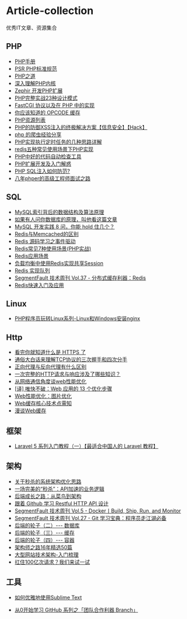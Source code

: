 # Article-collection
优秀IT文章、资源集合

## PHP ##

- [PHP手册][43]
- [PSR PHP标准规范][44]
- [PHP之道][45]
- [深入理解PHP内核][46]
- [Zephir 开发PHP扩展][47]
- [PHP完整实战23种设计模式][1]
- [FastCGI 协议以及在 PHP 中的实现][2]
- [你应该知道的 OPCODE 缓存][3]
- [PHP资源列表][5]
- [PHP的防御XSS注入的终极解决方案【信息安全】【Hack】][8]
- [php 的爬虫经验分享][9]
- [PHP实现执行定时任务的几种思路详解][10]
- [redis五种常见使用场景下PHP实现][11]
- [PHP中好的代码自动检查工具][13]
- [PHP扩展开发及入门解惑][14]
- [PHP SQL注入如何防范?][18]
- [八年phper的高级工程师面试之路][48]


## SQL ##

- [MySQL索引背后的数据结构及算法原理][4]
- [如果有人问你数据库的原理，叫他看这篇文章][28]
- [MySQL 开发实践 8 问，你能 hold 住几个？][26]
- [Redis与Memcached的区别][24]
- [Redis 源码学习之事件驱动][25]
- [Redis常见7种使用场景(PHP实战)][27]
- [Redis应用场景][29]
- [负载均衡中使用Redis实现共享Session](https://segmentfault.com/a/1190000011558000)
- [Redis 实现队列](https://segmentfault.com/a/1190000011084493)
- [SegmentFault 技术周刊 Vol.37 - 分布式缓存利器：Redis](https://segmentfault.com/a/1190000012038561)
- [Redis快速入门及应用](https://mp.weixin.qq.com/s/exE_UmZDeeWZKGNhbOFJMQ)


## Linux ##

- [PHP程序员玩转Linux系列-Linux和Windows安装nginx][23]

## Http ##

- [看完你就知道什么是 HTTPS 了][30]
- [通俗大白话来理解TCP协议的三次握手和四次分手][31]
- [正向代理与反向代理有什么区别][32]
- [一次完整的HTTP请求与响应涉及了哪些知识？][37]
- [从网络通信角度谈web性能优化][38]
- [[译] 唯快不破：Web 应用的 13 个优化步骤][39]
- [Web性能优化：图片优化][40]
- [Web缓存核心技术点需知][41]
- [漫谈Web缓存][42]


## 框架 ##

- [Laravel 5 系列入门教程（一）【最适合中国人的 Laravel 教程】][22]


## 架构 ##

- [关于秒杀的系统架构优化思路][6]
- [一场完美的“秒杀”：API加速的业务逻辑][34]
- [后端成长之路：从菜鸟到架构][7]
- [跟着 Github 学习 Restful HTTP API 设计][12]
- [SegmentFault 技术周刊 Vol.5 - Docker丨Build, Ship, Run, and Monitor][17]
- [SegmentFault 技术周刊 Vol.27 - Git 学习宝典：程序员走江湖必备][15]
- [后端的轮子（二）--- 数据库][19]
- [后端的轮子（三）--- 缓存][20]
- [后端的轮子（四）--- 容器][21]
- [架构师之路16年精选50篇][33]
- [大型网站技术架构-入门梳理][35]
- [扛住100亿次请求？我们来试一试][36]


## 工具 ##

- [如何优雅地使用Sublime Text][16]
- [从0开始学习 GitHub 系列之「团队合作利器 Branch」][49]

  [1]: https://segmentfault.com/a/1190000007797208
  [2]: https://segmentfault.com/a/1190000009863108
  [3]: http://ghost.icosplay.cc/2017/04/30/ni-ying-gai-zhi-dao-de-opcode-huan-cun-2/
  [4]: http://ghost.icosplay.cc/2017/04/30/ni-ying-gai-zhi-dao-de-opcode-huan-cun-2/
  [5]: https://github.com/CraryPrimitiveMan/awesome-php-zh_CN
  [6]: http://www.cnblogs.com/chenpingzhao/p/6195788.html
  [7]: http://www.jianshu.com/p/f62379fe9f80
  [8]: https://segmentfault.com/q/1010000004067521
  [9]: https://www.v2ex.com/t/324309
  [10]: https://segmentfault.com/a/1190000002955509
  [11]: https://segmentfault.com/a/1190000008404117
  [13]: https://segmentfault.com/q/1010000000119048
  [14]: http://xuwenzhi.com/2016/03/09/php%E6%89%A9%E5%B1%95%E5%BC%80%E5%8F%91%E5%8F%8A%E5%85%A5%E9%97%A8%E8%A7%A3%E6%83%91/
  [12]: http://cizixs.com/2016/12/12/restful-api-design-guide
  [15]: https://segmentfault.com/a/1190000009893041
  [16]: http://www.jeffjade.com/2015/12/15/2015-04-17-toss-sublime-text/
  [17]: https://segmentfault.com/a/1190000006893394
  [18]: https://segmentfault.com/q/1010000005688399
  [19]: https://segmentfault.com/a/1190000005991800
  [20]: https://segmentfault.com/a/1190000006120587
  [21]: https://segmentfault.com/a/1190000006245007
  [22]: https://segmentfault.com/a/1190000002584573
  [23]: http://www.cnblogs.com/taoshihan/p/6599722.html
  [24]: http://blog.csdn.net/tonysz126/article/details/8280696/
  [25]: https://mp.weixin.qq.com/s/DWR6zFuI7F-PL_0_7Pez3A
  [26]: https://www.qcloud.com/community/article/164816001481011945
  [27]: https://segmentfault.com/a/1190000008475712
  [28]: http://blog.jobbole.com/100349/
  [29]: http://www.cnblogs.com/si812cn/p/4042992.html
  [30]: https://juejin.im/post/592d23630ce46300579882b4
  [31]: https://github.com/jawil/blog/issues/14
  [32]: https://mp.weixin.qq.com/s/ikrI3rmSYs83wdSWqq2QIg
  [33]: https://mp.weixin.qq.com/s/OlFKpcnBOgcPZmjvdzCCiA
  [34]: https://mp.weixin.qq.com/s/k7Whsq1crYX37P85Y76kOg
  [35]: http://brianway.github.io/2017/01/18/reading-note-architecture-design/
  [36]: https://github.com/xiaojiaqi/10billionhongbaos/wiki/%E6%89%9B%E4%BD%8F100%E4%BA%BF%E6%AC%A1%E8%AF%B7%E6%B1%82%EF%BC%9F%E6%88%91%E4%BB%AC%E6%9D%A5%E8%AF%95%E4%B8%80%E8%AF%95
  [37]: https://mp.weixin.qq.com/s/6DPJbLZI06H5h08zGEFYOA
  [38]: https://segmentfault.com/a/1190000009193066
  [39]: https://segmentfault.com/a/1190000005798306
  [40]: http://www.cnblogs.com/wizcabbit/p/web-image-optimization.html
  [41]: https://mp.weixin.qq.com/s?__biz=MzIyMDA1MzgyNw%3D%3D&mid=2651968866&idx=1&sn=25554c31eac32e78664b962412f515de&chksm=8c349d4ebb431458bef22609db7e9e76d33035ad92c31cbb2d201d13ce94bb8203c69ab9fb33
  [42]: https://segmentfault.com/a/1190000006671795
  [43]: http://php.net/manual/zh/
  [44]: https://psr.phphub.org/
  [45]: http://laravel-china.github.io/php-the-right-way/
  [46]: http://php-internals.com/
  [47]: https://zephir-lang.com/
  [48]: https://zhuanlan.zhihu.com/p/27493130
  [49]: https://segmentfault.com/a/1190000009997044
  

